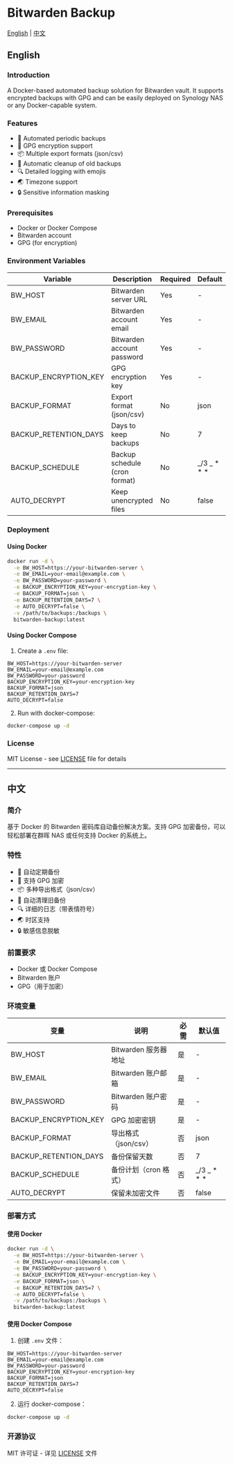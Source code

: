# Bitwarden Backup

[English](#english) | [中文](#中文)

## English

### Introduction

A Docker-based automated backup solution for Bitwarden vault. It supports encrypted backups with GPG and can be easily deployed on Synology NAS or any Docker-capable system.

### Features

- 🔄 Automated periodic backups
- 🔐 GPG encryption support
- 📦 Multiple export formats (json/csv)
- 🧹 Automatic cleanup of old backups
- 🔍 Detailed logging with emojis
- 🌏 Timezone support
- 🔒 Sensitive information masking

### Prerequisites

- Docker or Docker Compose
- Bitwarden account
- GPG (for encryption)

### Environment Variables

| Variable              | Description                   | Required | Default        |
| --------------------- | ----------------------------- | -------- | -------------- |
| BW_HOST               | Bitwarden server URL          | Yes      | -              |
| BW_EMAIL              | Bitwarden account email       | Yes      | -              |
| BW_PASSWORD           | Bitwarden account password    | Yes      | -              |
| BACKUP_ENCRYPTION_KEY | GPG encryption key            | Yes      | -              |
| BACKUP_FORMAT         | Export format (json/csv)      | No       | json           |
| BACKUP_RETENTION_DAYS | Days to keep backups          | No       | 7              |
| BACKUP_SCHEDULE       | Backup schedule (cron format) | No       | _/3 _ \* \* \* |
| AUTO_DECRYPT          | Keep unencrypted files        | No       | false          |

### Deployment

#### Using Docker

```bash
docker run -d \
  -e BW_HOST=https://your-bitwarden-server \
  -e BW_EMAIL=your-email@example.com \
  -e BW_PASSWORD=your-password \
  -e BACKUP_ENCRYPTION_KEY=your-encryption-key \
  -e BACKUP_FORMAT=json \
  -e BACKUP_RETENTION_DAYS=7 \
  -e AUTO_DECRYPT=false \
  -v /path/to/backups:/backups \
  bitwarden-backup:latest
```

#### Using Docker Compose

1. Create a `.env` file:

```env
BW_HOST=https://your-bitwarden-server
BW_EMAIL=your-email@example.com
BW_PASSWORD=your-password
BACKUP_ENCRYPTION_KEY=your-encryption-key
BACKUP_FORMAT=json
BACKUP_RETENTION_DAYS=7
AUTO_DECRYPT=false
```

2. Run with docker-compose:

```bash
docker-compose up -d
```

### License

MIT License - see [LICENSE](LICENSE) file for details

---

## 中文

### 简介

基于 Docker 的 Bitwarden 密码库自动备份解决方案。支持 GPG 加密备份，可以轻松部署在群晖 NAS 或任何支持 Docker 的系统上。

### 特性

- 🔄 自动定期备份
- 🔐 支持 GPG 加密
- 📦 多种导出格式（json/csv）
- 🧹 自动清理旧备份
- 🔍 详细的日志（带表情符号）
- 🌏 时区支持
- 🔒 敏感信息脱敏

### 前置要求

- Docker 或 Docker Compose
- Bitwarden 账户
- GPG（用于加密）

### 环境变量

| 变量                  | 说明                  | 必需 | 默认值         |
| --------------------- | --------------------- | ---- | -------------- |
| BW_HOST               | Bitwarden 服务器地址  | 是   | -              |
| BW_EMAIL              | Bitwarden 账户邮箱    | 是   | -              |
| BW_PASSWORD           | Bitwarden 账户密码    | 是   | -              |
| BACKUP_ENCRYPTION_KEY | GPG 加密密钥          | 是   | -              |
| BACKUP_FORMAT         | 导出格式（json/csv）  | 否   | json           |
| BACKUP_RETENTION_DAYS | 备份保留天数          | 否   | 7              |
| BACKUP_SCHEDULE       | 备份计划（cron 格式） | 否   | _/3 _ \* \* \* |
| AUTO_DECRYPT          | 保留未加密文件        | 否   | false          |

### 部署方式

#### 使用 Docker

```bash
docker run -d \
  -e BW_HOST=https://your-bitwarden-server \
  -e BW_EMAIL=your-email@example.com \
  -e BW_PASSWORD=your-password \
  -e BACKUP_ENCRYPTION_KEY=your-encryption-key \
  -e BACKUP_FORMAT=json \
  -e BACKUP_RETENTION_DAYS=7 \
  -e AUTO_DECRYPT=false \
  -v /path/to/backups:/backups \
  bitwarden-backup:latest
```

#### 使用 Docker Compose

1. 创建 `.env` 文件：

```env
BW_HOST=https://your-bitwarden-server
BW_EMAIL=your-email@example.com
BW_PASSWORD=your-password
BACKUP_ENCRYPTION_KEY=your-encryption-key
BACKUP_FORMAT=json
BACKUP_RETENTION_DAYS=7
AUTO_DECRYPT=false
```

2. 运行 docker-compose：

```bash
docker-compose up -d
```

### 开源协议

MIT 许可证 - 详见 [LICENSE](LICENSE) 文件
